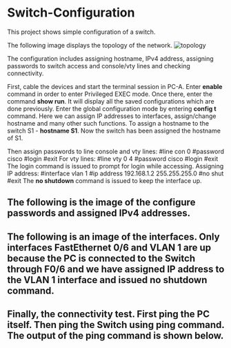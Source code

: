 # Switch-Configuration
This project shows simple configuration of a switch.

The following image displays the topology of the network.
![topology](https://user-images.githubusercontent.com/69259617/116957763-ac29e300-ac66-11eb-91ee-ff4a86bdc426.JPG) 

The configuration includes assigning hostname, IPv4 address, assigning passwords to switch access and console/vty lines and checking connectivity.

First, cable the devices and start the terminal session in PC-A. Enter **enable** command in order to enter Privileged EXEC mode. 
Once there, enter the command **show run**. It will display all the saved configurations which are done previously. 
Enter the global configuration mode by entering **config t** command.
Here we can assign IP addresses to interfaces, assign/change hostname and many other such functions. 
To assign a hostname to the switch S1 - **hostname S1**. Now the switch has been assigned the hostname of S1.

Then assign passwords to line console and vty lines:
  #line con 0
  #password cisco
  #login
  #exit
 For vty lines:
  #line vty 0 4
  #password cisco
  #login
  #exit
The login command is issued to prompt for login while accessing.
Assigning IP address:
  #interface vlan 1
  #ip address 192.168.1.2 255.255.255.0
  #no shut
  #exit
The **no shutdown** command is issued to keep the interface up. 

The following is the image of the configure passwords and assigned IPv4 addresses. 
----------------------------------------------------------------

The following is an image of the interfaces. Only interfaces FastEthernet 0/6 and VLAN 1 are up because the PC is connected to the Switch through F0/6 and we have assigned IP address to the VLAN 1 interface and issued no shutdown command.
----------------------------------------------------

Finally, the connectivity test. First ping the PC itself. Then ping the Switch using ping command. 
The output of the ping command is shown below.
------------------------------------------------------------------------
